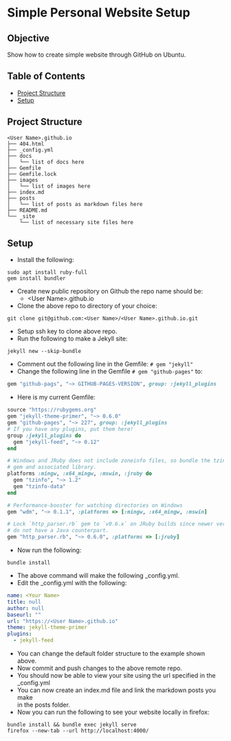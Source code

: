# Simple Personal Website Setup

## Objective
Show how to create simple website through GitHub on Ubuntu.

## Table of Contents
- [Project Structure](#project-structure)
- [Setup](#setup)

## Project Structure
```shell
<User Name>.github.io
├── 404.html
├── _config.yml
├── docs
│   └── list of docs here
├── Gemfile
├── Gemfile.lock
├── images
│   └── list of images here
├── index.md
├── posts
│   └── list of posts as markdown files here
├── README.md
└── _site
    └── list of necessary site files here
```

## Setup
- Install the following:
```shell
sudo apt install ruby-full
gem install bundler
```
- Create new public repository on Github the repo name should be:
  - \<User Name\>.github.io
- Clone the above repo to directory of your choice:
```shell
git clone git@github.com:<User Name>/<User Name>.github.io.git
```
- Setup ssh key to clone above repo.
- Run the following to make a Jekyll site:
```shell
jekyll new --skip-bundle
```
- Comment out the following line in the Gemfile: `# gem "jekyll"`
- Change the following line in the Gemfile `# gem "github-pages"` to:
```ruby
gem "github-pags", "~> GITHUB-PAGES-VERSION", group: :jekyll_plugins
```
- Here is my current Gemfile:
```ruby
source "https://rubygems.org"
gem "jekyll-theme-primer", "~> 0.6.0"
gem "github-pages", "~> 227", group: :jekyll_plugins
# If you have any plugins, put them here!
group :jekyll_plugins do
  gem "jekyll-feed", "~> 0.12"
end

# Windows and JRuby does not include zoneinfo files, so bundle the tzinfo-data
# gem and associated library.
platforms :mingw, :x64_mingw, :mswin, :jruby do
  gem "tzinfo", "~> 1.2"
  gem "tzinfo-data"
end

# Performance-booster for watching directories on Windows
gem "wdm", "~> 0.1.1", :platforms => [:mingw, :x64_mingw, :mswin]

# Lock `http_parser.rb` gem to `v0.6.x` on JRuby builds since newer versions of the gem
# do not have a Java counterpart.
gem "http_parser.rb", "~> 0.6.0", :platforms => [:jruby]
```
- Now run the following:
```shell
bundle install
```
- The above command will make the following \_config.yml.
- Edit the \_config.yml with the following:
```yaml
name: <Your Name>
title: null
author: null
baseurl: ""
url: "https://<User Name>.github.io"
theme: jekyll-theme-primer
plugins:
  - jekyll-feed
```
- You can change the default folder structure to the example shown above.
- Now commit and push changes to the above remote repo.
- You should now be able to view your site using the url specified in the \
\_config.yml
- You can now create an index.md file and link the markdown posts you make \
in the posts folder.
- Now you can run the following to see your website locally in firefox:
```shell
bundle install && bundle exec jekyll serve
firefox --new-tab --url http://localhost:4000/
```
